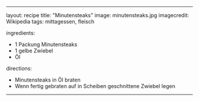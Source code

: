 ---

layout: recipe
title:  "Minutensteaks"
image: minutensteaks.jpg
imagecredit: Wikipedia
tags: mittagessen, fleisch

ingredients:
- 1 Packung Minutensteaks
- 1 gelbe Zwiebel
- Öl

directions:
- Minutensteaks in Öl braten
- Wenn fertig gebraten auf in Scheiben geschnittene Zwiebel legen

---